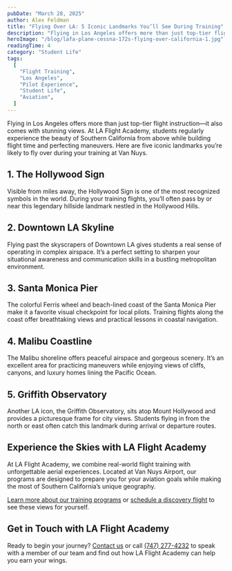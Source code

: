 ```yaml
---
pubDate: "March 28, 2025"
author: Alex Feldman
title: "Flying Over LA: 5 Iconic Landmarks You’ll See During Training"
description: "Flying in Los Angeles offers more than just top-tier flight instruction—it also comes with stunning views. In this post, we highlight five of the most iconic landmarks LAFA students regularly fly over during training."
heroImage: "/blog/lafa-plane-cessna-172s-flying-over-california-1.jpg"
readingTime: 4
category: "Student Life"
tags:
  [
    "Flight Training",
    "Los Angeles",
    "Pilot Experience",
    "Student Life",
    "Aviation",
  ]
---
```


Flying in Los Angeles offers more than just top-tier flight instruction—it also comes with stunning views. At LA Flight Academy, students regularly experience the beauty of Southern California from above while building flight time and perfecting maneuvers. Here are five iconic landmarks you’re likely to fly over during your training at Van Nuys.

## 1. The Hollywood Sign

Visible from miles away, the Hollywood Sign is one of the most recognized symbols in the world. During your training flights, you’ll often pass by or near this legendary hillside landmark nestled in the Hollywood Hills.

## 2. Downtown LA Skyline

Flying past the skyscrapers of Downtown LA gives students a real sense of operating in complex airspace. It’s a perfect setting to sharpen your situational awareness and communication skills in a bustling metropolitan environment.

## 3. Santa Monica Pier

The colorful Ferris wheel and beach-lined coast of the Santa Monica Pier make it a favorite visual checkpoint for local pilots. Training flights along the coast offer breathtaking views and practical lessons in coastal navigation.

## 4. Malibu Coastline

The Malibu shoreline offers peaceful airspace and gorgeous scenery. It’s an excellent area for practicing maneuvers while enjoying views of cliffs, canyons, and luxury homes lining the Pacific Ocean.

## 5. Griffith Observatory

Another LA icon, the Griffith Observatory, sits atop Mount Hollywood and provides a picturesque frame for city views. Students flying in from the north or east often catch this landmark during arrival or departure routes.

## Experience the Skies with LA Flight Academy

At LA Flight Academy, we combine real-world flight training with unforgettable aerial experiences. Located at Van Nuys Airport, our programs are designed to prepare you for your aviation goals while making the most of Southern California’s unique geography.

[Learn more about our training programs](/programs) or [schedule a discovery flight](/contact-us) to see these views for yourself.

## Get in Touch with LA Flight Academy

Ready to begin your journey? [Contact us](/contact-us) or call [(747) 277-4232](tel:7472774232) to speak with a member of our team and find out how LA Flight Academy can help you earn your wings.
